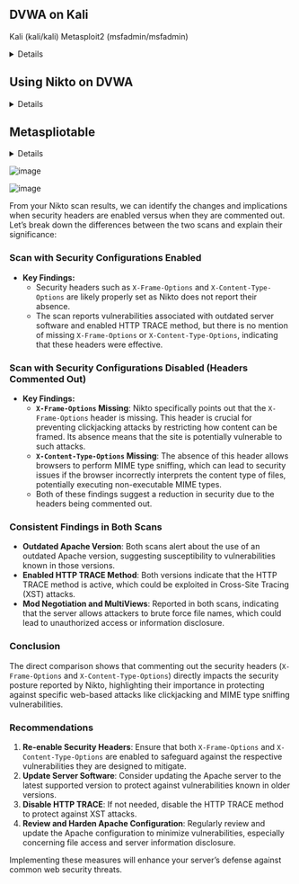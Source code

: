 ## DVWA on Kali
Kali (kali/kali)
Metasploit2 (msfadmin/msfadmin)

<details>

To properly shut down and restart the Damn Vulnerable Web Application (DVWA) along with its underlying services like Apache and MySQL on your Kali Linux system, follow these steps:

### Shutting Down DVWA and Services

1. **Stop Apache and MySQL Services**:
   - To stop the Apache web server and MySQL database, you can use the following commands:
     ```bash
     sudo systemctl stop apache2
     sudo systemctl stop mysql
     ```

### Restarting DVWA and Services

1. **Start Apache and MySQL Services**:
   - To restart the services, you use similar commands:
     ```bash
     sudo systemctl start apache2
     sudo systemctl start mysql
     ```

2. **Verify Services are Running**:
   - After restarting the services, you can check their status to ensure they are running properly:
     ```bash
     sudo systemctl status apache2
     sudo systemctl status mysql
     ```
   - This will provide you with the active status and any current activity logs for these services.

3. **Access DVWA**:
   - Once the services are up and running, you can access DVWA by navigating to `http://localhost/DVWA` or `http://localhost/DVWA/login.php` in your web browser.
   - Log in with the credentials you set up (default is usually `admin` for the username and `password` for the password).

### Regular Maintenance and Checks

- **Check Apache and MySQL Logs**:
  - Regularly checking the logs can help you identify and resolve issues quickly. Logs for Apache are typically found in `/var/log/apache2/`, and for MySQL in `/var/log/mysql/`.
  
- **Update System and Applications**:
  - Keep your system and applications like DVWA, Apache, and MySQL updated to ensure you have the latest security patches and features:
    ```bash
    sudo apt-get update
    sudo apt-get upgrade
    ```

- **Backup Configuration Files**:
  - Before making significant changes, especially when updating or reconfiguring, it’s a good practice to backup configuration files like Apache’s `apache2.conf` or DVWA’s `config.inc.php`.

By following these steps, you can ensure that DVWA and its dependent services are properly shut down and restarted, maintaining a secure and stable environment for your cybersecurity testing and practice. If you have any further questions or need additional details, feel free to ask!
  
</details>

## Using Nikto on DVWA

<details>

![image](https://github.com/user-attachments/assets/d253a0b5-05a6-4ef1-a63b-2980d5bb58f3)
![image](https://github.com/user-attachments/assets/37897a65-b4f2-4471-80f6-a82e26ef6e7e)
The results of your Nikto scan on the Damn Vulnerable Web Application (DVWA) provide several insights into potential security vulnerabilities and misconfigurations. Here's a breakdown of the findings:

### 1. Missing HTTP Headers
- **X-Frame-Options**: This header is not present, which means that this site could be vulnerable to clickjacking attacks. Clickjacking involves an attacker tricking a user into clicking something different from what the user perceives, potentially revealing confidential information or allowing others to take control of their computer while clicking seemingly innocuous web pages.
- **X-Content-Type-Options**: This header is also missing. Without this header, browsers might try to guess the MIME type of a document and will execute the document if they guess it to be executable. This can lead to XSS (Cross-Site Scripting) attacks.

### 2. Server and Directory Information
- **Apache/2.4.58 (Debian)**: The server is running on Apache version 2.4.58 on Debian. While this doesn’t indicate a direct vulnerability, it's crucial to keep the software up-to-date as new patches are released.
- Various directories are found to be indexable, which means that the files and subdirectories within them are listed when there is no index file (like index.html). This can lead to information disclosure about the file structure and potential access to sensitive files:
  - **/DVWA/config/**
  - **/DVWA/config/js/**
  - **/DVWA/tests/**
  - **/DVWA/database/**
  - **/DVWA/docs/**
  - **/DVWA/login/**
  - **/DVWA/phpmyadmin/**

### 3. Git Repository Exposure
- **.git Exposure**: The presence of .git directories and files (like .git/index, .git/config) being accessible from the web server could potentially expose sensitive information about the source code and its history. An attacker could download the entire repository to analyze it for vulnerabilities, hardcoded secrets, or configuration details.

### 4. PHP Details
- **/DVWA/phpinfo.php**: The presence of a phpinfo() file that is accessible can reveal a wealth of information about the PHP environment, server configuration, and more, which can be useful for an attacker to craft further attacks.

### 5. Docker File Exposure
- **.dockerignore File**: The exposure of .dockerignore file can give an attacker information about patterns of files and directories marked for omission in Docker build contexts, potentially revealing sensitive files that are not included in the build context.

### Action Steps:
- **Headers**: Add the missing HTTP headers (`X-Frame-Options` and `X-Content-Type-Options`) to improve security against common web attacks.
- **Directory Listing**: Disable directory listing on the server to prevent attackers from discovering files and directories.
- **Secure Git**: Ensure that .git directories are not accessible via the web server. This might involve configuring server rules or .htaccess files to deny access to .git paths.
- **Secure PHP Info**: Restrict access to the `phpinfo.php` file as it should not be accessible in a production environment due to the detailed information it provides.
- **Review Docker Files**: Ensure that sensitive information is not inadvertently exposed through Docker configuration files.

These findings underscore the importance of proper server configuration and the need for regular security reviews to ensure that no sensitive information is unnecessarily exposed.

### Attack

</details>

## Metaspliotable

<details>

To scan your Metasploitable2 instance using Nikto from your Kali Linux system, you will need the IP address of the Metasploitable2 virtual machine, which from your screenshot appears to be `10.0.2.15`. Here's how to proceed with the scan:

### Steps to Run Nikto on Metasploitable2

1. **Open Terminal**:
   - You can do this by pressing `Ctrl + Alt + T` or by searching for "Terminal" in your applications menu on Kali Linux.

2. **Run Nikto**:
   - Use the following command to initiate the Nikto scan against the Metasploitable2 IP:
     ```bash
     nikto -h 10.0.2.15
     ```
   - This command tells Nikto to scan the host located at `10.0.2.15`.

3. **Review the Output**:
   - Nikto will output its findings directly in the terminal. This will include any common vulnerabilities found on the Metasploitable2 server.
   - Look for issues related to server misconfigurations, vulnerable scripts, outdated server software, and potential exposure of sensitive files.

4. **Analyze and Act**:
   - Once the scan is complete, analyze the output to understand the vulnerabilities.
   - Determine which issues are critical and plan for patches or configurations to mitigate these vulnerabilities.

### Additional Options

- **Detailed Scan**:
  You can increase the detail and scope of the scan by using additional options such as:
  ```bash
  nikto -h 10.0.2.15 -Tuning x
  ```
  Replace `x` with numbers 0-9 to specify what types of tests to perform, depending on what you are focusing on (e.g., SQL Injection, XSS, etc.).

- **Port Specification**:
  If Metasploitable2 services run on non-standard ports that you wish to test, you can specify the port with:
  ```bash
  nikto -h 10.0.2.15 -p 8080
  ```
  Replace `8080` with the port number of interest.

### Considerations

- **Permissions**: Make sure you have the right to scan the Metasploitable2 machine. Even though it's a local and intentional vulnerable machine designed for practice, it's good practice to consider the ethics and legality.
- **Network Settings**: Ensure that both your Kali and Metasploitable2 VMs are on the same network or are configured to see each other on your virtual box settings. Typically, setting network adapters to 'Host-Only' or 'Internal Network' will work if you are not using 'Bridged Adapter'.

Following these steps, you can effectively use Nikto to scan your Metasploitable2 VM from your Kali Linux setup, identifying potential vulnerabilities and learning more about how these vulnerabilities can be exploited and mitigated.

![image](https://github.com/user-attachments/assets/d22f3d1e-ee1a-480d-bc96-69d1be95879b)
The results from your Nikto scan against the Metasploitable2 machine reveal a couple of common vulnerabilities associated with web server configurations. Here's a breakdown of the findings and their potential impact:

### 1. Missing HTTP Headers

- **X-Frame-Options Header Missing**:
  - **Vulnerability**: This header helps protect your website against clickjacking attacks. Without it, attackers can embed your website in a frame on their malicious site, potentially tricking users into interacting with your site in unintended ways.
  - **Impact**: Users could be tricked into executing actions on your site without their knowledge, such as changing their passwords or making transactions.

- **X-Content-Type-Options Header Missing**:
  - **Vulnerability**: This header prevents the browser from interpreting files as a different MIME type than what is specified by the server. Without this header, browsers can MIME-sniff the content and execute non-executable MIME types, leading to XSS (Cross-Site Scripting) attacks.
  - **Impact**: Allows an attacker to perform XSS attacks by uploading specially crafted files that the browser might execute as an executable.

### 2. Server Configuration

- **ETags (Entity Tags) Configuration**:
  - **Vulnerability**: The server's use of ETags can leak inode information through the HTTP headers. Inodes are identifiers for files and directories in UNIX-like operating systems.
  - **Impact**: An attacker can gain insights into the system's file system structure, which could help in designing further attacks or understanding the server setup.

### 3. Allowed HTTP Methods

- **OPTIONS Method Enabled**:
  - **Vulnerability**: By allowing various HTTP methods (GET, POST, OPTIONS, HEAD), particularly OPTIONS, an attacker can discover potential points of interaction with the server that might be vulnerable.
  - **Impact**: OPTIONS method reveals the HTTP methods that the server supports on a particular URL, which can aid an attacker in crafting specially designed requests that could exploit other vulnerabilities.

### Mitigation Strategies

- **Configure HTTP Headers**:
  - **X-Frame-Options**: Set this to "SAMEORIGIN" or "DENY" to prevent your site from being framed by other sites. This can be configured in your Apache or Nginx configuration file.
    ```apache
    Header always append X-Frame-Options SAMEORIGIN
    ```
  - **X-Content-Type-Options**: Set this to "nosniff" to prevent MIME-sniffing.
    ```apache
    Header set X-Content-Type-Options nosniff
    ```

- **Secure ETags**:
  - Modify the Apache configuration to either not use ETags or configure them not to leak inode information.
    ```apache
    FileETag None
    ```

- **Restrict HTTP Methods**:
  - Restrict the use of HTTP methods to only those necessary for your application. This can be done via server configuration.
    ```apache
    <LimitExcept GET POST>
      Order Deny,Allow
      Deny from all
    </LimitExcept>
    ```

If the recommended security headers (`X-Frame-Options` and `X-Content-Type-Options`) are not configured on your Apache server, several security vulnerabilities can be exploited. Here's a breakdown of the potential attacks and their implications:

### 1. **Clickjacking Attacks**
- **Header**: `X-Frame-Options`
- **Risk**: Without the `X-Frame-Options` header, your website can be embedded in a frame or iframe on another site. Malicious actors can use this technique, known as clickjacking, to trick users into clicking on elements that appear to be on their site but are actually on another site, potentially leading to unintended actions such as liking a page, making a purchase, or changing their password.

### 2. **MIME Sniffing Attacks**
- **Header**: `X-Content-Type-Options`
- **Risk**: Without the `X-Content-Type-Options: nosniff` header, browsers might try to infer the MIME type of a resource, overriding the server-specified `Content-Type` header. This can allow an attacker to upload a malicious file with a disguised MIME type (like a disguised executable file with a `.jpg` extension) that the browser executes. This vulnerability can lead to Cross-Site Scripting (XSS) attacks and other types of code execution vulnerabilities.

### 3. **Cross-Site Scripting (XSS)**
- **Related Headers**: Both headers indirectly help prevent XSS:
  - **`X-Frame-Options`**: By preventing your site from being framed, it reduces the attack surface for XSS attacks that rely on framing techniques.
  - **`X-Content-Type-Options`**: Prevents script execution from non-script MIME types, reducing the possibility of XSS exploits via MIME type confusion.

### 4. **Cross-Site Request Forgery (CSRF)**
- **Related Headers**: Mainly `X-Frame-Options`
- **Risk**: While primarily defended against by other means (like CSRF tokens), clickjacking can be part of a CSRF attack where an attacker tricks a user into executing unwanted actions on a web application in which they are authenticated. If an application can be framed, it might be possible to engineer a clickjacking attack that also doubles as a CSRF exploit.

### 5. **Code Injection**
- **Related Headers**: Mainly `X-Content-Type-Options`
- **Risk**: Allowing the browser to sniff MIME types can lead to unexpected script execution when files with ambiguous extensions or content are interpreted as executable code, leading to potential malicious code injections.

### 6. **Information and Identity Theft**
- **Related Headers**: Both headers
- **Risk**: Through clickjacking, attackers could potentially redirect users to malicious websites or overlay transparent frames to capture keystrokes and sensitive information. 

### Conclusion
Implementing these headers is a straightforward but crucial aspect of securing web applications. It helps ensure that content is displayed as intended, without unwanted manipulation, and prevents the browser from making potentially dangerous assumptions about the data it handles. By configuring these headers, you significantly reduce the risk of these types of web attacks, enhancing the overall security posture of your application.
Implementing these mitigations will help secure your server against the vulnerabilities identified in the Nikto scan, enhancing the overall security posture of your system.

![image](https://github.com/user-attachments/assets/649e75b8-6568-4dfa-88e8-0cccc61af0fd)

</details>

![image](https://github.com/user-attachments/assets/afb1ec5c-396c-4de5-aed9-3a6f08b0e3c6)

![image](https://github.com/user-attachments/assets/1210b175-8b41-41b9-8471-ada032bf8945)

From your Nikto scan results, we can identify the changes and implications when security headers are enabled versus when they are commented out. Let’s break down the differences between the two scans and explain their significance:

### Scan with Security Configurations Enabled

- **Key Findings:**
  - Security headers such as `X-Frame-Options` and `X-Content-Type-Options` are likely properly set as Nikto does not report their absence.
  - The scan reports vulnerabilities associated with outdated server software and enabled HTTP TRACE method, but there is no mention of missing `X-Frame-Options` or `X-Content-Type-Options`, indicating that these headers were effective.

### Scan with Security Configurations Disabled (Headers Commented Out)

- **Key Findings:**
  - **`X-Frame-Options` Missing**: Nikto specifically points out that the `X-Frame-Options` header is missing. This header is crucial for preventing clickjacking attacks by restricting how content can be framed. Its absence means that the site is potentially vulnerable to such attacks.
  - **`X-Content-Type-Options` Missing**: The absence of this header allows browsers to perform MIME type sniffing, which can lead to security issues if the browser incorrectly interprets the content type of files, potentially executing non-executable MIME types.
  - Both of these findings suggest a reduction in security due to the headers being commented out.

### Consistent Findings in Both Scans

- **Outdated Apache Version**: Both scans alert about the use of an outdated Apache version, suggesting susceptibility to vulnerabilities known in those versions.
- **Enabled HTTP TRACE Method**: Both versions indicate that the HTTP TRACE method is active, which could be exploited in Cross-Site Tracing (XST) attacks.
- **Mod Negotiation and MultiViews**: Reported in both scans, indicating that the server allows attackers to brute force file names, which could lead to unauthorized access or information disclosure.

### Conclusion

The direct comparison shows that commenting out the security headers (`X-Frame-Options` and `X-Content-Type-Options`) directly impacts the security posture reported by Nikto, highlighting their importance in protecting against specific web-based attacks like clickjacking and MIME type sniffing vulnerabilities. 

### Recommendations

1. **Re-enable Security Headers**: Ensure that both `X-Frame-Options` and `X-Content-Type-Options` are enabled to safeguard against the respective vulnerabilities they are designed to mitigate.
2. **Update Server Software**: Consider updating the Apache server to the latest supported version to protect against vulnerabilities known in older versions.
3. **Disable HTTP TRACE**: If not needed, disable the HTTP TRACE method to protect against XST attacks.
4. **Review and Harden Apache Configuration**: Regularly review and update the Apache configuration to minimize vulnerabilities, especially concerning file access and server information disclosure.

Implementing these measures will enhance your server’s defense against common web security threats.
